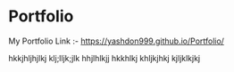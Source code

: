 # Portfolio
My Portfolio Link :-
https://yashdon999.github.io/Portfolio/


hkkjhljhjlkj
klj;lljk;jlk
hhjlhlkjj
hkkhlkj
khljkjhkj
kjljklkjkj
